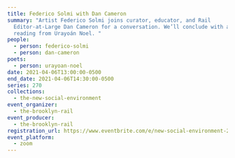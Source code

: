 ```yaml
---
title: Federico Solmi with Dan Cameron
summary: "Artist Federico Solmi joins curator, educator, and Rail
  Editor-at-Large Dan Cameron for a conversation. We’ll conclude with a poetry
  reading from Urayoán Noel. "
people:
  - person: federico-solmi
  - person: dan-cameron
poets:
  - person: urayoan-noel
date: 2021-04-06T13:00:00-0500
end_date: 2021-04-06T14:30:00-0500
series: 270
collections:
  - the-new-social-environment
event_organizer:
  - the-brooklyn-rail
event_producer:
  - the-brooklyn-rail
registration_url: https://www.eventbrite.com/e/new-social-environment-270-federico-solmi-tickets-148927870269
event_platform:
  - zoom
---
```

